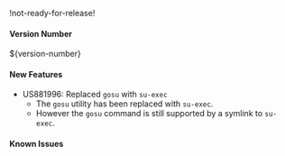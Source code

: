 !not-ready-for-release!

#### Version Number
${version-number}

#### New Features
- US881996: Replaced `gosu` with `su-exec`  
  - The `gosu` utility has been replaced with `su-exec`.
  - However the `gosu` command is still supported by a symlink to `su-exec`.

#### Known Issues
